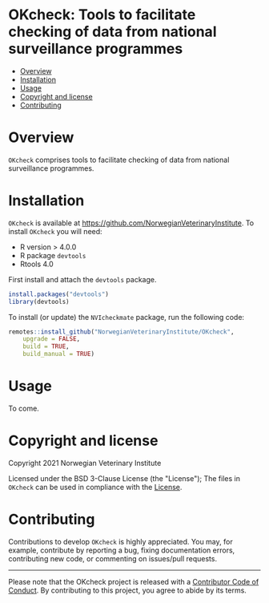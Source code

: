 OKcheck: Tools to facilitate checking of data from national surveillance programmes
================

  - [Overview](#overview)
  - [Installation](#installation)
  - [Usage](#usage)
  - [Copyright and license](#copyright-and-license)
  - [Contributing](#contributing)

# Overview
`OKcheck` comprises tools to facilitate checking of data from national 
surveillance programmes. 

# Installation

`OKcheck` is available at https://github.com/NorwegianVeterinaryInstitute. 
To install `OKcheck` you will need:
  - R version > 4.0.0
  - R package `devtools`
  - Rtools 4.0

First install and attach the `devtools` package.  

``` r
install.packages("devtools")
library(devtools)
```

To install (or update) the `NVIcheckmate` package, run the following code:

``` r
remotes::install_github("NorwegianVeterinaryInstitute/OKcheck", 
	upgrade = FALSE, 
	build = TRUE,
	build_manual = TRUE)
```

# Usage
To come.

# Copyright and license
Copyright 2021 Norwegian Veterinary Institute

Licensed under the BSD 3-Clause License (the "License"); The files in `OKcheck` 
can be used in compliance with the [License](https://opensource.org/licenses/BSD-3-Clause).

# Contributing

Contributions to develop `OKcheck` is highly appreciated. You may, for example, 
contribute by reporting a bug, fixing documentation errors, contributing new code, 
or commenting on issues/pull requests. 

-----

Please note that the OKcheck project is released with a [Contributor Code of Conduct](https://contributor-covenant.org/version/2/0/CODE_OF_CONDUCT.html). By 
contributing to this project, you agree to abide by its terms.
